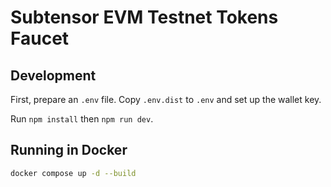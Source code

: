 # Subtensor EVM Testnet Tokens Faucet

## Development

First, prepare an `.env` file. Copy `.env.dist` to `.env` and set up the wallet key.

Run `npm install` then `npm run dev`.

## Running in Docker

```bash
docker compose up -d --build
```
